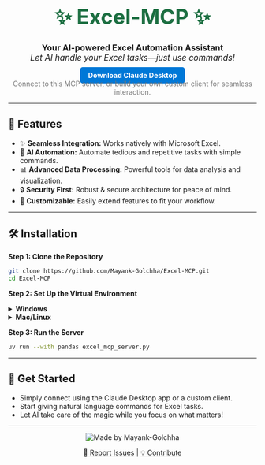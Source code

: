 <h1 align="center" style="font-size:3em; color:#1D6F42;">✨ Excel-MCP ✨</h1>

<p align="center" style="font-size:1.2em;">
  <strong>Your AI-powered Excel Automation Assistant</strong><br>
  <em>Let AI handle your Excel tasks—just use commands!</em>
</p>

<p align="center">
  <a href="https://claude.ai/download" style="background:#0078D7; color:white; padding:8px 16px; border-radius:5px; text-decoration:none; font-weight:bold;">Download Claude Desktop</a><br>
  <span style="color:#777;">Connect to this MCP server, or build your own custom client for seamless interaction.</span>
</p>

---

## 🚀 Features

- ✨ **Seamless Integration:** Works natively with Microsoft Excel.
- 🤖 **AI Automation:** Automate tedious and repetitive tasks with simple commands.
- 📊 **Advanced Data Processing:** Powerful tools for data analysis and visualization.
- 🔒 **Security First:** Robust & secure architecture for peace of mind.
- 🔧 **Customizable:** Easily extend features to fit your workflow.

---

## 🛠️ Installation

**Step 1: Clone the Repository**
```sh
git clone https://github.com/Mayank-Golchha/Excel-MCP.git
cd Excel-MCP
```

**Step 2: Set Up the Virtual Environment**

<details>
  <summary><strong>Windows</strong></summary>

  ```sh
  python -m venv .venv
  .venv\Scripts\activate
  pip install -r requirements.txt
  ```
</details>

<details>
  <summary><strong>Mac/Linux</strong></summary>

  ```sh
  python -m venv .venv
  source .venv/bin/activate
  pip install -r requirements.txt
  ```
</details>

**Step 3: Run the Server**
```sh
uv run --with pandas excel_mcp_server.py
```

---

## 🌟 Get Started

- Simply connect using the Claude Desktop app or a custom client.
- Start giving natural language commands for Excel tasks.
- Let AI take care of the magic while you focus on what matters!

---

<p align="center">
  <img src="https://img.shields.io/badge/Made%20with%20%E2%9D%A4%20by%20Mayank-Golchha-blue" alt="Made by Mayank-Golchha">
</p>

<p align="center">
  <a href="https://github.com/Mayank-Golchha/Excel-MCP/issues">🐞 Report Issues</a> | 
  <a href="https://github.com/Mayank-Golchha/Excel-MCP/pulls">💡 Contribute</a>
</p>
